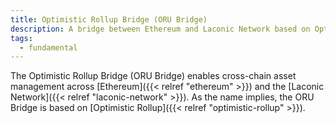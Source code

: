 ```yaml
---
title: Optimistic Rollup Bridge (ORU Bridge)
description: A bridge between Ethereum and Laconic Network based on Optimistic Rollup
tags:
  - fundamental
---
```


The Optimistic Rollup Bridge (ORU Bridge) enables cross-chain asset management across [Ethereum]({{< relref "ethereum" >}}) and the [Laconic Network]({{< relref "laconic-network" >}}). As the name implies, the ORU Bridge is based on [Optimistic Rollup]({{< relref "optimistic-rollup" >}}).

